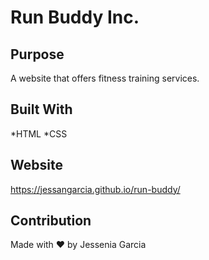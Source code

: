 # Run Buddy Inc.

## Purpose
A website that offers fitness training services.

## Built With
*HTML
*CSS

## Website
https://jessangarcia.github.io/run-buddy/

## Contribution
Made with ❤️ by Jessenia Garcia
